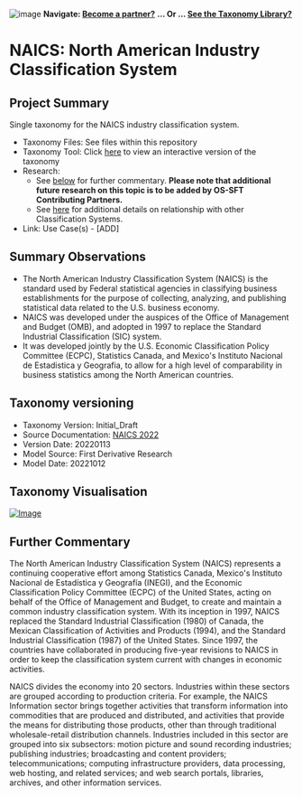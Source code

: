 ![image](https://user-images.githubusercontent.com/112073913/188821900-0c411acf-fbdd-4163-adc9-3ba4e2be78df.png)
**Navigate: [Become a partner?](https://github.com/OS-SFT/l6l-PARTNERS)**
**... Or ... [See the Taxonomy Library?](https://github.com/orgs/OS-SFT/projects/2)**

# NAICS: North American Industry Classification System

## Project Summary

Single taxonomy for the NAICS industry classification system.
- Taxonomy Files: See files within this repository
- Taxonomy Tool: Click [here](https://os-sft.solidatus.com/viewer/share/IcnsuYuDeH76Pyct0hL1WMAjewbY7BBm) to view an interactive version of the taxonomy
- Research: 
  - See [below](https://github.com/FD-SustainableFinance/Taxonomy-Mappings-Library/blob/main/Industry%20Classification%20Taxonomies/NAICS/README.md#further-commentary) for further commentary. **Please note that additional future research on this topic is to be added by OS-SFT Contributing Partners.**
  - See [here](https://github.com/FD-SustainableFinance/Taxonomy-Mappings-Library/tree/main/Industry%20Classification%20Taxonomies/NACE#further-commentary) for additional details on relationship with other Classification Systems.
- Link: Use Case(s) - [ADD]

## Summary Observations

- The North American Industry Classification System (NAICS) is the standard used by Federal statistical agencies in classifying business establishments for the purpose of collecting, analyzing, and publishing statistical data related to the U.S. business economy.
- NAICS was developed under the auspices of the Office of Management and Budget (OMB), and adopted in 1997 to replace the Standard Industrial Classification (SIC) system. 
- It was developed jointly by the U.S. Economic Classification Policy Committee (ECPC), Statistics Canada, and Mexico's Instituto Nacional de Estadistica y Geografia, to allow for a high level of comparability in business statistics among the North American countries.

## Taxonomy versioning
- Taxonomy Version: Initial_Draft
- Source Documentation: [NAICS 2022](https://www.census.gov/naics/reference_files_tools/2022_NAICS_Manual.pdf)
- Version Date: 20220113
- Model Source: First Derivative Research
- Model Date: 20221012

## Taxonomy Visualisation 

[![Image](https://user-images.githubusercontent.com/112079442/195338684-bdda2bfc-ba4f-49b4-8917-4e05aa09e082.png "Click to open interactive Taxonomy Tool")](https://os-sft.solidatus.com/viewer/share/IcnsuYuDeH76Pyct0hL1WMAjewbY7BBm)

## Further Commentary

The North American Industry Classification System (NAICS) represents a continuing cooperative effort among Statistics Canada, Mexico's Instituto Nacional de Estadística y Geografía (INEGI), and the Economic Classification Policy Committee (ECPC) of the United States, acting on behalf of the Office of Management and Budget, to create and maintain a common industry classification system. With its inception in 1997, NAICS replaced the Standard Industrial Classification (1980) of Canada, the Mexican Classification of Activities and Products (1994), and the Standard Industrial Classification (1987) of the United States. Since 1997, the countries have collaborated in producing five-year revisions to NAICS in order to keep the classification system current with changes in economic activities.

NAICS divides the economy into 20 sectors. Industries within these sectors are grouped according to production criteria. For example, the NAICS Information sector brings together activities that transform information into commodities that are produced and distributed, and activities that provide the means for distributing those products, other than through traditional wholesale-retail distribution channels. Industries included in this sector are grouped into six subsectors: motion picture and sound recording industries; publishing industries; broadcasting and content providers; telecommunications; computing infrastructure providers, data processing, web hosting, and related services; and web search portals, libraries, archives, and other information services.
